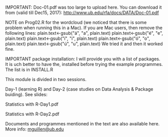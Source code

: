 IMPORTANT: Doc-01.pdf was too large to upload here. You can download it from (valid till Dec15, 2017):
http://www.ub.edu/rfa/docs/DATA/Doc-01.pdf

NOTE on Prog02.R for the wordcloud (we noticed that there is some problem when running this in a Mac). If you are Mac users, then remove
the following lines:
plain.text<-gsub("á", "a", plain.text)
plain.text<-gsub("é", "e", plain.text)
plain.text<-gsub("í", "i", plain.text)
plain.text<-gsub("ó", "o", plain.text)
plain.text<-gsub("ú", "u", plain.text)
We tried it and then it worked fine.

IMPORTANT package installation: I will provide you with a list of packages. It is uch better to have the, installed before trying the example programmes. The list is in INSTALL.R

This module is divided in two sessions. 

Day-1 (learning R) and Day-2 (case studies on Data Analysis & Package buiding). See slides:

  Statistics with R-Day1.pdf
  
  Statistics with R-Day2.pdf

Documents and programmes mentioned in the text are also available here.
More info: mguillen@ub.edu
